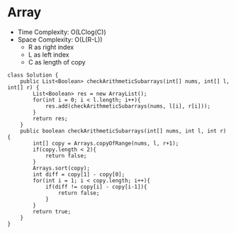 # Array
* Time Complexity: O(LClog(C))
* Space Complexity: O(L(R-L))
	* R as right index
	* L as left index
	* C as length of copy
```
class Solution {
    public List<Boolean> checkArithmeticSubarrays(int[] nums, int[] l, int[] r) {
        List<Boolean> res = new ArrayList();
        for(int i = 0; i < l.length; i++){
            res.add(checkArithmeticSubarrays(nums, l[i], r[i]));
        }
        return res;
    }
    public boolean checkArithmeticSubarrays(int[] nums, int l, int r) {
        int[] copy = Arrays.copyOfRange(nums, l, r+1);
        if(copy.length < 2){
            return false;
        }
        Arrays.sort(copy);
        int diff = copy[1] - copy[0];
        for(int i = 1; i < copy.length; i++){
            if(diff != copy[i] - copy[i-1]){
                return false;
            }
        }
        return true;
    }
}
```
